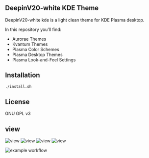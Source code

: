 ## DeepinV20-white KDE Theme

DeepinV20-white kde is a light clean theme for KDE Plasma desktop.

In this repository you'll find:

- Aurorae Themes
- Kvantum Themes
- Plasma Color Schemes
- Plasma Desktop Themes
- Plasma Look-and-Feel Settings

## Installation

```sh
./install.sh
```

## License

GNU GPL v3

## view
![view](View-1.png?raw=true)
![view](View-2.png?raw=true)
![view](View-3.png?raw=true)
![view](View-4.png?raw=true)




![example workflow](https://github.com/nx-appbuild-hub/DeepinV20-kde-2//actions/workflows/makefile.yml/badge.svg)
